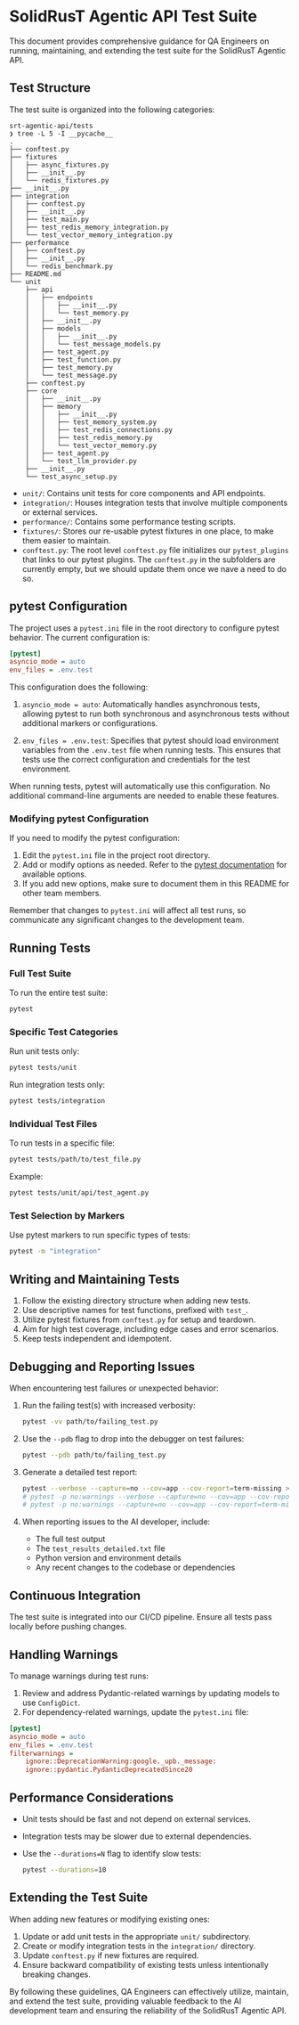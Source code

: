 # SolidRusT Agentic API Test Suite

This document provides comprehensive guidance for QA Engineers on running, maintaining, and extending the test suite for the SolidRusT Agentic API.

## Test Structure

The test suite is organized into the following categories:

```plaintext
srt-agentic-api/tests
❯ tree -L 5 -I __pycache__
.
├── conftest.py
├── fixtures
│   ├── async_fixtures.py
│   ├── __init__.py
│   └── redis_fixtures.py
├── __init__.py
├── integration
│   ├── conftest.py
│   ├── __init__.py
│   ├── test_main.py
│   ├── test_redis_memory_integration.py
│   └── test_vector_memory_integration.py
├── performance
│   ├── conftest.py
│   ├── __init__.py
│   └── redis_benchmark.py
├── README.md
└── unit
    ├── api
    │   ├── endpoints
    │   │   ├── __init__.py
    │   │   └── test_memory.py
    │   ├── __init__.py
    │   ├── models
    │   │   ├── __init__.py
    │   │   └── test_message_models.py
    │   ├── test_agent.py
    │   ├── test_function.py
    │   ├── test_memory.py
    │   └── test_message.py
    ├── conftest.py
    ├── core
    │   ├── __init__.py
    │   ├── memory
    │   │   ├── __init__.py
    │   │   ├── test_memory_system.py
    │   │   ├── test_redis_connections.py
    │   │   ├── test_redis_memory.py
    │   │   └── test_vector_memory.py
    │   ├── test_agent.py
    │   └── test_llm_provider.py
    ├── __init__.py
    └── test_async_setup.py
```

- `unit/`: Contains unit tests for core components and API endpoints.
- `integration/`: Houses integration tests that involve multiple components or external services.
- `performance/`: Contains some performance testing scripts.
- `fixtures/`: Stores our re-usable pytest fixtures in one place, to make them easier to maintain.
- `conftest.py`: The root level `conftest.py` file initializes our `pytest_plugins` that links to our pytest plugins. The `conftest.py` in the subfolders are currently empty, but we should update them once we nave a need to do so.

## pytest Configuration

The project uses a `pytest.ini` file in the root directory to configure pytest behavior. The current configuration is:

```ini
[pytest]
asyncio_mode = auto
env_files = .env.test
```

This configuration does the following:

1. `asyncio_mode = auto`: Automatically handles asynchronous tests, allowing pytest to run both synchronous and asynchronous tests without additional markers or configurations.

2. `env_files = .env.test`: Specifies that pytest should load environment variables from the `.env.test` file when running tests. This ensures that tests use the correct configuration and credentials for the test environment.

When running tests, pytest will automatically use this configuration. No additional command-line arguments are needed to enable these features.

### Modifying pytest Configuration

If you need to modify the pytest configuration:

1. Edit the `pytest.ini` file in the project root directory.
2. Add or modify options as needed. Refer to the [pytest documentation](https://docs.pytest.org/en/stable/reference/customize.html) for available options.
3. If you add new options, make sure to document them in this README for other team members.

Remember that changes to `pytest.ini` will affect all test runs, so communicate any significant changes to the development team.

## Running Tests

### Full Test Suite

To run the entire test suite:

```bash
pytest
```

### Specific Test Categories

Run unit tests only:

```bash
pytest tests/unit
```

Run integration tests only:

```bash
pytest tests/integration
```

### Individual Test Files

To run tests in a specific file:

```bash
pytest tests/path/to/test_file.py
```

Example:

```bash
pytest tests/unit/api/test_agent.py
```

### Test Selection by Markers

Use pytest markers to run specific types of tests:

```bash
pytest -m "integration"
```

## Writing and Maintaining Tests

1. Follow the existing directory structure when adding new tests.
2. Use descriptive names for test functions, prefixed with `test_`.
3. Utilize pytest fixtures from `conftest.py` for setup and teardown.
4. Aim for high test coverage, including edge cases and error scenarios.
5. Keep tests independent and idempotent.

## Debugging and Reporting Issues

When encountering test failures or unexpected behavior:

1. Run the failing test(s) with increased verbosity:

   ```bash
   pytest -vv path/to/failing_test.py
   ```

2. Use the `--pdb` flag to drop into the debugger on test failures:

   ```bash
   pytest --pdb path/to/failing_test.py
   ```

3. Generate a detailed test report:

   ```bash
   pytest --verbose --capture=no --cov=app --cov-report=term-missing > test_results_detailed.txt
   # pytest -p no:warnings --verbose --capture=no --cov=app --cov-report=term-missing | tee logs/test_results_detailed.txt
   # pytest -p no:warnings --capture=no --cov=app --cov-report=term-missing > test_results_detailed.txt
   ```

4. When reporting issues to the AI developer, include:
   - The full test output
   - The `test_results_detailed.txt` file
   - Python version and environment details
   - Any recent changes to the codebase or dependencies

## Continuous Integration

The test suite is integrated into our CI/CD pipeline. Ensure all tests pass locally before pushing changes.

## Handling Warnings

To manage warnings during test runs:

1. Review and address Pydantic-related warnings by updating models to use `ConfigDict`.
2. For dependency-related warnings, update the `pytest.ini` file:

```ini
[pytest]
asyncio_mode = auto
env_files = .env.test
filterwarnings =
    ignore::DeprecationWarning:google._upb._message:
    ignore::pydantic.PydanticDeprecatedSince20
```

## Performance Considerations

- Unit tests should be fast and not depend on external services.
- Integration tests may be slower due to external dependencies.
- Use the `--durations=N` flag to identify slow tests:

  ```bash
  pytest --durations=10
  ```

## Extending the Test Suite

When adding new features or modifying existing ones:

1. Update or add unit tests in the appropriate `unit/` subdirectory.
2. Create or modify integration tests in the `integration/` directory.
3. Update `conftest.py` if new fixtures are required.
4. Ensure backward compatibility of existing tests unless intentionally breaking changes.

By following these guidelines, QA Engineers can effectively utilize, maintain, and extend the test suite, providing valuable feedback to the AI development team and ensuring the reliability of the SolidRusT Agentic API.
